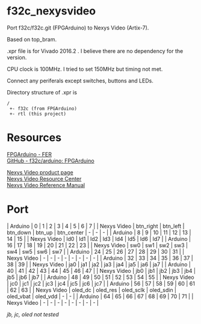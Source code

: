 f32c_nexysvideo
=================

Port f32c/f32c.git (FPGArduino) to Nexys Video (Artix-7).

Based on top_bram.

.xpr file is for Vivado 2016.2 . I believe there are no dependency for the version.

CPU clock is 100MHz. I tried to set 150MHz but timing not met.

Connect any periferals except switches, buttons and LEDs.

Directory structure of .xpr is

    /
     +- f32c (from FPGArduino)
     +- rtl (this project)

Resources
===========

[FPGArduino - FER](http://www.nxlab.fer.hr/fpgarduino/)  
[GitHub - f32c/arduino: FPGArduino](https://github.com/f32c/arduino)  

[Nexys Video product page](http://store.digilentinc.com/nexys-video-artix-7-fpga-trainer-board-for-multimedia-applications/)  
[Nexys Video Resource Center](https://reference.digilentinc.com/reference/programmable-logic/nexys-video/start)  
[Nexys Video Reference Manual](https://reference.digilentinc.com/reference/programmable-logic/nexys-video/reference-manual)  


Port
======

| Arduino | 0 | 1 | 2 | 3 | 4 | 5 | 6 | 7 |
| Nexys Video | btn_right | btn_left | btn_down | btn_up | btn_center | - | - | - |
| Arduino | 8 | 9 | 10 | 11 | 12 | 13 | 14 | 15 |
| Nexys Video | ld0 | ld1 | ld2 | ld3 | ld4 | ld5 | ld6 | ld7 |
| Arduino | 16 | 17 | 18 | 19 | 20 | 21 | 22 | 23 |
| Nexys Video | sw0 | sw1 | sw2 | sw3 | sw4 | sw5 | sw6 | sw7 |
| Arduino | 24 | 25 | 26 | 27 | 28 | 29 | 30 | 31 |
| Nexys Video | - | - | - | - | - | - | - | - |
| Arduino | 32 | 33 | 34 | 35 | 36 | 37 | 38 | 39 |
| Nexys Video | ja0 | ja1 | ja2 | ja3 | ja4 | ja5 | ja6 | ja7 |
| Arduino | 40 | 41 | 42 | 43 | 44 | 45 | 46 | 47 |
| Nexys Video | jb0 | jb1 | jb2 | jb3 | jb4 | jb5 | jb6 | jb7 |
| Arduino | 48 | 49 | 50 | 51 | 52 | 53 | 54 | 55 |
| Nexys Video | jc0 | jc1 | jc2 | jc3 | jc4 | jc5 | jc6 | jc7 |
| Arduino | 56 | 57 | 58 | 59 | 60 | 61 | 62 | 63 |
| Nexys Video | oled_dc | oled_res | oled_sclk | oled_sdin | oled_vbat | oled_vdd | - | - |
| Arduino | 64 | 65 | 66 | 67 | 68 | 69 | 70 | 71 |
| Nexys Video | - | - | - | - | - | - | - | - |

*jb, jc, oled not tested*



